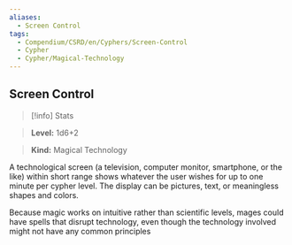 ```yaml
---
aliases:
  - Screen Control
tags:
  - Compendium/CSRD/en/Cyphers/Screen-Control
  - Cypher
  - Cypher/Magical-Technology
---
```

    
## Screen Control   
>[!info] Stats    
> **Level:** 1d6+2   
> **Kind:** Magical Technology  
    
A technological screen (a television, computer monitor, smartphone, or the like) within short range shows whatever the user wishes for up to one minute per cypher level. The display can be pictures, text, or meaningless shapes and colors.  
Because magic works on intuitive rather than scientific levels, mages could have spells that disrupt technology, even though the technology involved might not have any common principles  
  
